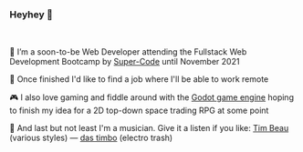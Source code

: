 ### Heyhey 👋
<br>

🌱 I’m a soon-to-be Web Developer attending the Fullstack Web Development Bootcamp by [Super-Code](https://super-code.de/) until November 2021

📡 Once finished I'd like to find a job where I'll be able to work remote

🎮 I also love gaming and fiddle around with the [Godot game engine](https://godotengine.org/) hoping to finish my idea for a 2D top-down space trading RPG at some point

🎹 And last but not least I'm a musician. Give it a listen if you like: [Tim Beau](https://soundcloud.com/timbeau/sets) (various styles) — [das timbo](https://soundcloud.com/dastimbo) (electro trash)

